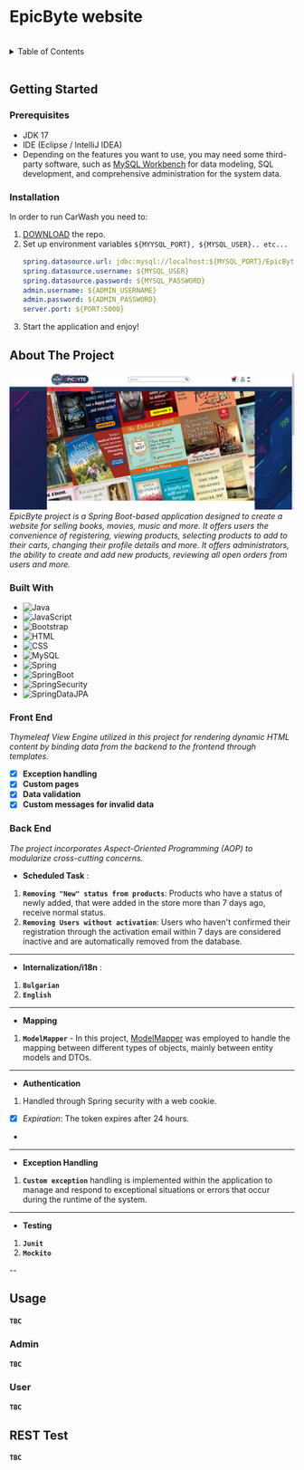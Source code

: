 # EpicByte website
<br />
<details>
  <summary>Table of Contents</summary>
  <ol>
    <li>
      <a href="#getting-started">Getting Started</a>
      <ul>
        <li><a href="#perequisites">Prerequisites</a>
        <li><a href="#installation">Installation</a></li>
      </ul>
    </li>
    <li>
      <a href="#about-the-project">About The Project</a>
      <ul>
        <li><a href="#built-with">Built With</a></li>
        <li><a href="#front-end">Front End</a></li>
        <li><a href="#back-end">Back End</a></li>
      </ul>
    </li>
    <li><a href="#usage">Usage</a>
      <ul>
        <li><a href="#admin">Admin</a></li>
      </ul>
      <ul>
        <li><a href="#user">User</a></li>
      </ul>
    </li>
    <li><a href="#rest-test">REST Test</a></li>
  </ol>
</details>
<br />

## Getting Started

### Prerequisites

* JDK 17
* IDE (Eclipse / IntelliJ IDEA)
* Depending on the features you want to use, you may need some third-party software, such as [MySQL Workbench](https://dev.mysql.com/downloads/workbench/) for data modeling, SQL development, and comprehensive administration for the system data.

### Installation
In order to run CarWash you need to:

1. <a href="https://github.com/PePetrov96/EpicByte/archive/refs/heads/master.zip">DOWNLOAD</a> the repo.
2. Set up environment variables `${MYYSQL_PORT}, ${MYSQL_USER}.. etc...`
   ```yaml
   spring.datasource.url: jdbc:mysql://localhost:${MYSQL_PORT}/EpicByte_database?allowPublicKeyRetrieval=true&useSSL=false&createDatabaseIfNotExist=true&serverTimezone=UTC
   spring.datasource.username: ${MYSQL_USER}
   spring.datasource.password: ${MYSQL_PASSWORD}
   admin.username: ${ADMIN_USERNAME}
   admin.password: ${ADMIN_PASSWORD}
   server.port: ${PORT:5000}
   ```
3. Start the application and enjoy!


## About The Project

![project-index](src/main/resources/public/images/project/Index-page.png)
_EpicByte project is a Spring Boot-based application designed to create a website for selling books, movies, music and more. It offers users the convenience of registering, viewing products, selecting products to add to their carts, changing their profile details and more. It offers administrators, the ability to create and add new products, reviewing all open orders from users and more._

### Built With

* ![Java](https://img.shields.io/badge/Java-ED8B00)
* ![JavaScript](https://img.shields.io/badge/JavaScript-F7DF1E)
* ![Bootstrap](https://img.shields.io/badge/Bootstrap-563D7C)
* ![HTML](https://img.shields.io/badge/HTML-F17545)
* ![CSS](https://img.shields.io/badge/CSS-2964F2)
* ![MySQL](https://img.shields.io/badge/MySQL-005C84)
* ![Spring](https://img.shields.io/badge/Spring-6DB33F)
* ![SpringBoot](https://img.shields.io/badge/Spring-Boot-%236BB13D)
* ![SpringSecurity](https://img.shields.io/badge/Spring-Security-%236BB13D)
* ![SpringDataJPA](https://img.shields.io/badge/Spring-DataJPA-%236BB13D)

### Front End

_Thymeleaf View Engine utilized in this project for rendering dynamic HTML content by binding data from the backend to the frontend through templates._

- [x] **Exception handling**
- [x] **Custom pages**
- [x] **Data validation**
- [x] **Custom messages for invalid data**

### Back End

_The project incorporates Aspect-Oriented Programming (AOP) to modularize cross-cutting concerns._

* **Scheduled Task** :

1. **`Removing "New" status from products`**: Products who have a status of newly added, that were added in the store more than 7 days ago, receive normal status.
2. **`Removing Users without activation`**: Users who haven't confirmed their registration through the activation email within 7 days are considered inactive and are automatically removed from the database.
---

* **Internalization/i18n** :

1. **`Bulgarian`**
2. **`English`**

---
* **Mapping**

1. **`ModelMapper`** - In this project, [ModelMapper](https://modelmapper.org/) was employed to handle the mapping between different types of objects, mainly between entity models and DTOs.

---

* **Authentication**

1. Handled through Spring security with a web cookie.
- [x] *Expiration*: The token expires after 24 hours.
- 
---

* **Exception Handling**
1. **`Custom exception`** handling is implemented within the application to manage and respond to exceptional situations or errors that occur during the runtime of the system.

---

* **Testing**
1. **`Junit`**
2. **`Mockito`**

--

## Usage
**`TBC`**
### Admin
**`TBC`**
### User
**`TBC`**
## REST Test
**`TBC`**

